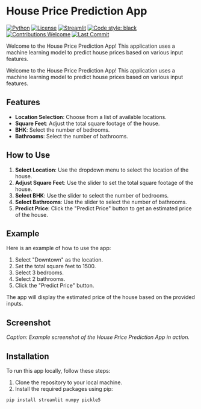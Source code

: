 # House Price Prediction App


[![Python](https://img.shields.io/badge/Python-3.10%2B-blue)](https://www.python.org/)
[![License](https://img.shields.io/badge/License-MIT-yellow.svg)](LICENSE)
[![Streamlit](https://img.shields.io/badge/Streamlit-1.0%2B-red)](https://streamlit.io/)
[![Code style: black](https://img.shields.io/badge/code%20style-black-000000.svg)](https://github.com/psf/black)
[![Contributions Welcome](https://img.shields.io/badge/Contributions-Welcome-green.svg)](https://github.com/yourusername/yourrepository/issues)
[![Last Commit](https://img.shields.io/github/last-commit/yourusername/yourrepository)](https://github.com/yourusername/yourrepository/commits/master)

Welcome to the House Price Prediction App! This application uses a machine learning model to predict house prices based on various input features.

Welcome to the House Price Prediction App! This application uses a machine learning model to predict house prices based on various input features.

## Features

- **Location Selection**: Choose from a list of available locations.
- **Square Feet**: Adjust the total square footage of the house.
- **BHK**: Select the number of bedrooms.
- **Bathrooms**: Select the number of bathrooms.

## How to Use

1. **Select Location**: Use the dropdown menu to select the location of the house.
2. **Adjust Square Feet**: Use the slider to set the total square footage of the house.
3. **Select BHK**: Use the slider to select the number of bedrooms.
4. **Select Bathrooms**: Use the slider to select the number of bathrooms.
5. **Predict Price**: Click the "Predict Price" button to get an estimated price of the house.

## Example

Here is an example of how to use the app:

1. Select "Downtown" as the location.
2. Set the total square feet to 1500.
3. Select 3 bedrooms.
4. Select 2 bathrooms.
5. Click the "Predict Price" button.

The app will display the estimated price of the house based on the provided inputs.

## Screenshot


*Caption: Example screenshot of the House Price Prediction App in action.*

## Installation

To run this app locally, follow these steps:

1. Clone the repository to your local machine.
2. Install the required packages using pip:

```bash
pip install streamlit numpy pickle5

